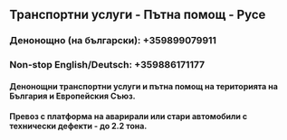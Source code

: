 ## Транспортни услуги - Пътна помощ - Русе

### Денонощно (на български): +359899079911
### Non-stop English/Deutsch: +359886171177

####    **Денонощни транспортни услуги и пътна помощ на територията на България и Европейския Съюз.**

####    **Превоз с платформа на аварирали или стари автомобили с технически дефекти - до 2.2 тона.**
